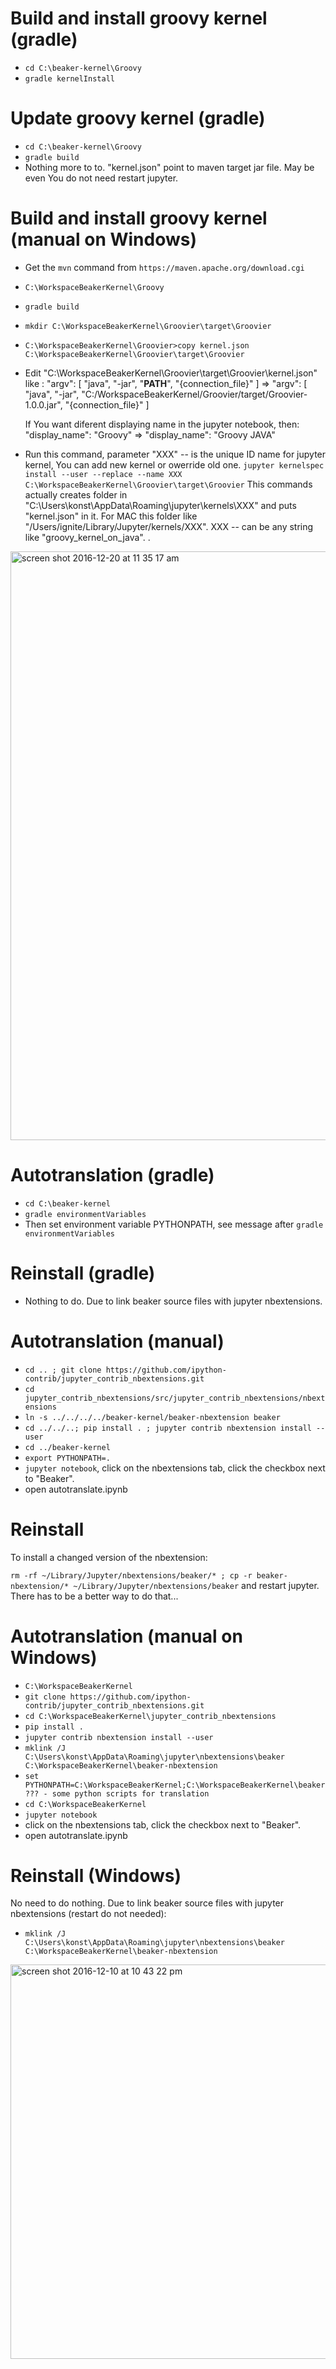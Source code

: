 <!--
    Copyright 2014 TWO SIGMA OPEN SOURCE, LLC

    Licensed under the Apache License, Version 2.0 (the "License");
    you may not use this file except in compliance with the License.
    You may obtain a copy of the License at

           http://www.apache.org/licenses/LICENSE-2.0

    Unless required by applicable law or agreed to in writing, software
    distributed under the License is distributed on an "AS IS" BASIS,
    WITHOUT WARRANTIES OR CONDITIONS OF ANY KIND, either express or implied.
    See the License for the specific language governing permissions and
    limitations under the License.
-->

# Build and install groovy kernel (gradle)
* `cd C:\beaker-kernel\Groovy`
* `gradle kernelInstall`

# Update groovy kernel (gradle)
* `cd C:\beaker-kernel\Groovy`
* `gradle build`
* Nothing more to to. "kernel.json" point to maven target jar file. May be even You do not need restart jupyter.


# Build and install groovy kernel (manual on Windows)
* Get the `mvn` command from `https://maven.apache.org/download.cgi`
* `C:\WorkspaceBeakerKernel\Groovy`
* `gradle build`
* `mkdir C:\WorkspaceBeakerKernel\Groovier\target\Groovier`
* `C:\WorkspaceBeakerKernel\Groovier>copy kernel.json C:\WorkspaceBeakerKernel\Groovier\target\Groovier`
* Edit "C:\WorkspaceBeakerKernel\Groovier\target\Groovier\kernel.json" like :
  "argv": [ "java", "-jar", "__PATH__", "{connection_file}" ] => 
  "argv": [ "java", "-jar", "C:/WorkspaceBeakerKernel/Groovier/target/Groovier-1.0.0.jar", "{connection_file}" ]
  
  If You want diferent displaying name in the jupyter notebook, then:
  "display_name": "Groovy" =>
  "display_name": "Groovy JAVA"
* Run this command, parameter "XXX" -- is the unique ID name for jupyter kernel, You can add new kernel or owerride old one. 
  `jupyter kernelspec install --user --replace --name XXX C:\WorkspaceBeakerKernel\Groovier\target\Groovier`
  This commands actually creates folder in "C:\Users\konst\AppData\Roaming\jupyter\kernels\XXX" and puts "kernel.json" in it.
  For MAC this folder like "/Users/ignite/Library/Jupyter/kernels/XXX".
  XXX -- can be any string like "groovy_kernel_on_java".
  .

<img width="942" alt="screen shot 2016-12-20 at 11 35 17 am" src="https://cloud.githubusercontent.com/assets/963093/21402566/1680b928-c787-11e6-8acf-dc4fdeba0651.png">

# Autotranslation (gradle)

* `cd C:\beaker-kernel`
* `gradle environmentVariables`
* Then set environment variable PYTHONPATH, see message after `gradle environmentVariables`
 
# Reinstall (gradle)

* Nothing to do. Due to link beaker source files with jupyter nbextensions.

# Autotranslation (manual)

* `cd .. ; git clone https://github.com/ipython-contrib/jupyter_contrib_nbextensions.git`
* `cd jupyter_contrib_nbextensions/src/jupyter_contrib_nbextensions/nbextensions`
* `ln -s ../../../../beaker-kernel/beaker-nbextension beaker`
* `cd ../../..; pip install . ; jupyter contrib nbextension install --user`
* `cd ../beaker-kernel`
* `export PYTHONPATH=.`
* `jupyter notebook`, click on the nbextensions tab, click the checkbox next to "Beaker".
* open autotranslate.ipynb

# Reinstall

To install a changed version of the nbextension:

`rm -rf ~/Library/Jupyter/nbextensions/beaker/* ; cp -r beaker-nbextension/* ~/Library/Jupyter/nbextensions/beaker`
and restart jupyter.  There has to be a better way to do that...

# Autotranslation (manual on Windows)

* `C:\WorkspaceBeakerKernel`
* `git clone https://github.com/ipython-contrib/jupyter_contrib_nbextensions.git`
* `cd C:\WorkspaceBeakerKernel\jupyter_contrib_nbextensions`
* `pip install .`
* `jupyter contrib nbextension install --user`
* `mklink /J C:\Users\konst\AppData\Roaming\jupyter\nbextensions\beaker C:\WorkspaceBeakerKernel\beaker-nbextension`
* `set PYTHONPATH=C:\WorkspaceBeakerKernel;C:\WorkspaceBeakerKernel\beaker ??? - some python scripts for translation`
* `cd C:\WorkspaceBeakerKernel`
* `jupyter notebook`
* click on the nbextensions tab, click the checkbox next to "Beaker".
* open autotranslate.ipynb

# Reinstall (Windows)

No need to do nothing. Due to link beaker source files with jupyter nbextensions (restart do not needed):
* `mklink /J C:\Users\konst\AppData\Roaming\jupyter\nbextensions\beaker C:\WorkspaceBeakerKernel\beaker-nbextension`

<img width="631" alt="screen shot 2016-12-10 at 10 43 22 pm" src="https://cloud.githubusercontent.com/assets/963093/21077947/261def64-bf2a-11e6-8518-4845caf75690.png">

